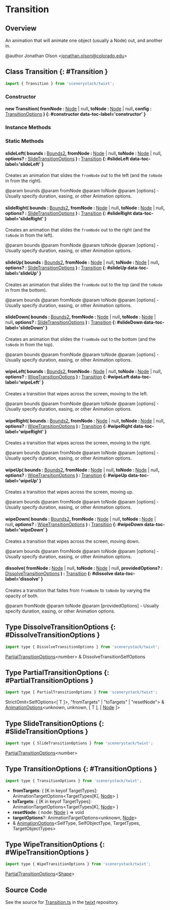 # Transition

## Overview

An animation that will animate one object (usually a Node) out, and another in.

@author Jonathan Olson &lt;jonathan.olson@colorado.edu&gt;

## Class Transition {: #Transition }


```js
import { Transition } from 'scenerystack/twixt';
```
### Constructor

#### new Transition( fromNode : <span style="font-weight: 400;">[Node](../scenery/Node.md) | <span style="color: hsla(calc(var(--md-hue) + 180deg),80%,40%,1);">null</span></span>, toNode : <span style="font-weight: 400;">[Node](../scenery/Node.md) | <span style="color: hsla(calc(var(--md-hue) + 180deg),80%,40%,1);">null</span></span>, config : <span style="font-weight: 400;">[TransitionOptions](../twixt/Transition.md#TransitionOptions)</span> ) {: #constructor data-toc-label='constructor' }

### Instance Methods



### Static Methods

#### slideLeft( bounds : <span style="font-weight: 400;">[Bounds2](../dot/Bounds2.md)</span>, fromNode : <span style="font-weight: 400;">[Node](../scenery/Node.md) | <span style="color: hsla(calc(var(--md-hue) + 180deg),80%,40%,1);">null</span></span>, toNode : <span style="font-weight: 400;">[Node](../scenery/Node.md) | <span style="color: hsla(calc(var(--md-hue) + 180deg),80%,40%,1);">null</span></span>, options? : <span style="font-weight: 400;">[SlideTransitionOptions](../twixt/Transition.md#SlideTransitionOptions)</span> ) : <span style="font-weight: 400;">[Transition](../twixt/Transition.md)</span> {: #slideLeft data-toc-label='slideLeft' }

Creates an animation that slides the `fromNode` out to the left (and the `toNode` in from the right).

@param bounds
@param fromNode
@param toNode
@param [options] - Usually specify duration, easing, or other Animation options.

#### slideRight( bounds : <span style="font-weight: 400;">[Bounds2](../dot/Bounds2.md)</span>, fromNode : <span style="font-weight: 400;">[Node](../scenery/Node.md) | <span style="color: hsla(calc(var(--md-hue) + 180deg),80%,40%,1);">null</span></span>, toNode : <span style="font-weight: 400;">[Node](../scenery/Node.md) | <span style="color: hsla(calc(var(--md-hue) + 180deg),80%,40%,1);">null</span></span>, options? : <span style="font-weight: 400;">[SlideTransitionOptions](../twixt/Transition.md#SlideTransitionOptions)</span> ) : <span style="font-weight: 400;">[Transition](../twixt/Transition.md)</span> {: #slideRight data-toc-label='slideRight' }

Creates an animation that slides the `fromNode` out to the right (and the `toNode` in from the left).

@param bounds
@param fromNode
@param toNode
@param [options] - Usually specify duration, easing, or other Animation options.

#### slideUp( bounds : <span style="font-weight: 400;">[Bounds2](../dot/Bounds2.md)</span>, fromNode : <span style="font-weight: 400;">[Node](../scenery/Node.md) | <span style="color: hsla(calc(var(--md-hue) + 180deg),80%,40%,1);">null</span></span>, toNode : <span style="font-weight: 400;">[Node](../scenery/Node.md) | <span style="color: hsla(calc(var(--md-hue) + 180deg),80%,40%,1);">null</span></span>, options? : <span style="font-weight: 400;">[SlideTransitionOptions](../twixt/Transition.md#SlideTransitionOptions)</span> ) : <span style="font-weight: 400;">[Transition](../twixt/Transition.md)</span> {: #slideUp data-toc-label='slideUp' }

Creates an animation that slides the `fromNode` out to the top (and the `toNode` in from the bottom).

@param bounds
@param fromNode
@param toNode
@param [options] - Usually specify duration, easing, or other Animation options.

#### slideDown( bounds : <span style="font-weight: 400;">[Bounds2](../dot/Bounds2.md)</span>, fromNode : <span style="font-weight: 400;">[Node](../scenery/Node.md) | <span style="color: hsla(calc(var(--md-hue) + 180deg),80%,40%,1);">null</span></span>, toNode : <span style="font-weight: 400;">[Node](../scenery/Node.md) | <span style="color: hsla(calc(var(--md-hue) + 180deg),80%,40%,1);">null</span></span>, options? : <span style="font-weight: 400;">[SlideTransitionOptions](../twixt/Transition.md#SlideTransitionOptions)</span> ) : <span style="font-weight: 400;">[Transition](../twixt/Transition.md)</span> {: #slideDown data-toc-label='slideDown' }

Creates an animation that slides the `fromNode` out to the bottom (and the `toNode` in from the top).

@param bounds
@param fromNode
@param toNode
@param [options] - Usually specify duration, easing, or other Animation options.

#### wipeLeft( bounds : <span style="font-weight: 400;">[Bounds2](../dot/Bounds2.md)</span>, fromNode : <span style="font-weight: 400;">[Node](../scenery/Node.md) | <span style="color: hsla(calc(var(--md-hue) + 180deg),80%,40%,1);">null</span></span>, toNode : <span style="font-weight: 400;">[Node](../scenery/Node.md) | <span style="color: hsla(calc(var(--md-hue) + 180deg),80%,40%,1);">null</span></span>, options? : <span style="font-weight: 400;">[WipeTransitionOptions](../twixt/Transition.md#WipeTransitionOptions)</span> ) : <span style="font-weight: 400;">[Transition](../twixt/Transition.md)</span> {: #wipeLeft data-toc-label='wipeLeft' }

Creates a transition that wipes across the screen, moving to the left.

@param bounds
@param fromNode
@param toNode
@param [options] - Usually specify duration, easing, or other Animation options.

#### wipeRight( bounds : <span style="font-weight: 400;">[Bounds2](../dot/Bounds2.md)</span>, fromNode : <span style="font-weight: 400;">[Node](../scenery/Node.md) | <span style="color: hsla(calc(var(--md-hue) + 180deg),80%,40%,1);">null</span></span>, toNode : <span style="font-weight: 400;">[Node](../scenery/Node.md) | <span style="color: hsla(calc(var(--md-hue) + 180deg),80%,40%,1);">null</span></span>, options? : <span style="font-weight: 400;">[WipeTransitionOptions](../twixt/Transition.md#WipeTransitionOptions)</span> ) : <span style="font-weight: 400;">[Transition](../twixt/Transition.md)</span> {: #wipeRight data-toc-label='wipeRight' }

Creates a transition that wipes across the screen, moving to the right.

@param bounds
@param fromNode
@param toNode
@param [options] - Usually specify duration, easing, or other Animation options.

#### wipeUp( bounds : <span style="font-weight: 400;">[Bounds2](../dot/Bounds2.md)</span>, fromNode : <span style="font-weight: 400;">[Node](../scenery/Node.md) | <span style="color: hsla(calc(var(--md-hue) + 180deg),80%,40%,1);">null</span></span>, toNode : <span style="font-weight: 400;">[Node](../scenery/Node.md) | <span style="color: hsla(calc(var(--md-hue) + 180deg),80%,40%,1);">null</span></span>, options? : <span style="font-weight: 400;">[WipeTransitionOptions](../twixt/Transition.md#WipeTransitionOptions)</span> ) : <span style="font-weight: 400;">[Transition](../twixt/Transition.md)</span> {: #wipeUp data-toc-label='wipeUp' }

Creates a transition that wipes across the screen, moving up.

@param bounds
@param fromNode
@param toNode
@param [options] - Usually specify duration, easing, or other Animation options.

#### wipeDown( bounds : <span style="font-weight: 400;">[Bounds2](../dot/Bounds2.md)</span>, fromNode : <span style="font-weight: 400;">[Node](../scenery/Node.md) | <span style="color: hsla(calc(var(--md-hue) + 180deg),80%,40%,1);">null</span></span>, toNode : <span style="font-weight: 400;">[Node](../scenery/Node.md) | <span style="color: hsla(calc(var(--md-hue) + 180deg),80%,40%,1);">null</span></span>, options? : <span style="font-weight: 400;">[WipeTransitionOptions](../twixt/Transition.md#WipeTransitionOptions)</span> ) : <span style="font-weight: 400;">[Transition](../twixt/Transition.md)</span> {: #wipeDown data-toc-label='wipeDown' }

Creates a transition that wipes across the screen, moving down.

@param bounds
@param fromNode
@param toNode
@param [options] - Usually specify duration, easing, or other Animation options.

#### dissolve( fromNode : <span style="font-weight: 400;">[Node](../scenery/Node.md) | <span style="color: hsla(calc(var(--md-hue) + 180deg),80%,40%,1);">null</span></span>, toNode : <span style="font-weight: 400;">[Node](../scenery/Node.md) | <span style="color: hsla(calc(var(--md-hue) + 180deg),80%,40%,1);">null</span></span>, providedOptions? : <span style="font-weight: 400;">[DissolveTransitionOptions](../twixt/Transition.md#DissolveTransitionOptions)</span> ) : <span style="font-weight: 400;">[Transition](../twixt/Transition.md)</span> {: #dissolve data-toc-label='dissolve' }

Creates a transition that fades from `fromNode` to `toNode` by varying the opacity of both.

@param fromNode
@param toNode
@param [providedOptions] - Usually specify duration, easing, or other Animation options.



## Type DissolveTransitionOptions {: #DissolveTransitionOptions }


```js
import type { DissolveTransitionOptions } from 'scenerystack/twixt';
```
[PartialTransitionOptions](../twixt/Transition.md#PartialTransitionOptions)&lt;<span style="color: hsla(calc(var(--md-hue) + 180deg),80%,40%,1);">number</span>&gt; &amp; DissolveTransitionSelfOptions



## Type PartialTransitionOptions {: #PartialTransitionOptions }


```js
import type { PartialTransitionOptions } from 'scenerystack/twixt';
```
StrictOmit&lt;SelfOptions&lt;[ T ]&gt;, "fromTargets" | "toTargets" | "resetNode"&gt; &amp; [AnimationOptions](../twixt/Animation.md#AnimationOptions)&lt;<span style="color: hsla(calc(var(--md-hue) + 180deg),80%,40%,1);">unknown</span>, <span style="color: hsla(calc(var(--md-hue) + 180deg),80%,40%,1);">unknown</span>, [ T ], [ [Node](../scenery/Node.md) ]&gt;



## Type SlideTransitionOptions {: #SlideTransitionOptions }


```js
import type { SlideTransitionOptions } from 'scenerystack/twixt';
```
[PartialTransitionOptions](../twixt/Transition.md#PartialTransitionOptions)&lt;<span style="color: hsla(calc(var(--md-hue) + 180deg),80%,40%,1);">number</span>&gt;



## Type TransitionOptions {: #TransitionOptions }


```js
import type { TransitionOptions } from 'scenerystack/twixt';
```
- **fromTargets**: { [K in keyof TargetTypes]: AnimationTargetOptions&lt;TargetTypes[K], [Node](../scenery/Node.md)&gt; }
- **toTargets**: { [K in keyof TargetTypes]: AnimationTargetOptions&lt;TargetTypes[K], [Node](../scenery/Node.md)&gt; }
- **resetNode**: ( node: [Node](../scenery/Node.md) ) =&gt; <span style="color: hsla(calc(var(--md-hue) + 180deg),80%,40%,1);">void</span>
- **targetOptions**?: AnimationTargetOptions&lt;<span style="color: hsla(calc(var(--md-hue) + 180deg),80%,40%,1);">unknown</span>, [Node](../scenery/Node.md)&gt;
- &amp; [AnimationOptions](../twixt/Animation.md#AnimationOptions)&lt;SelfType, SelfObjectType, TargetTypes, TargetObjectTypes&gt;




## Type WipeTransitionOptions {: #WipeTransitionOptions }


```js
import type { WipeTransitionOptions } from 'scenerystack/twixt';
```
[PartialTransitionOptions](../twixt/Transition.md#PartialTransitionOptions)&lt;[Shape](../kite/Shape.md)&gt;



## Source Code

See the source for [Transition.ts](https://github.com/phetsims/twixt/blob/main/js/Transition.ts) in the [twixt](https://github.com/phetsims/twixt) repository.

